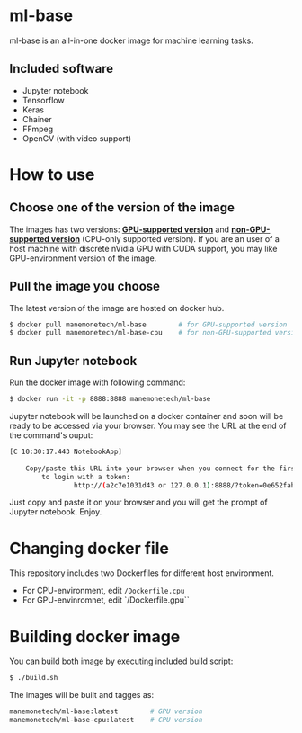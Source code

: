 # ml-base
ml-base is an all-in-one docker image for machine learning tasks.

## Included software
* Jupyter notebook
* Tensorflow
* Keras
* Chainer
* FFmpeg
* OpenCV (with video support)

# How to use

## Choose one of the version of the image
The images has two versions: **[GPU-supported version](https://hub.docker.com/r/manemonetech/ml-base/)** and **[non-GPU-supported version](https://hub.docker.com/r/manemonetech/ml-base/)** (CPU-only supported version).
If you are an user of a host machine with discrete nVidia GPU with CUDA support, you may like GPU-environment version of the image.

## Pull the image you choose
The latest version of the image are hosted on docker hub.

```bash
$ docker pull manemonetech/ml-base        # for GPU-supported version
$ docker pull manemonetech/ml-base-cpu    # for non-GPU-supported version
```

## Run Jupyter notebook
Run the docker image with following command:

```bash
$ docker run -it -p 8888:8888 manemonetech/ml-base
```

Jupyter notebook will be launched on a docker container and soon will be ready to be accessed via your browser.
You may see the URL at the end of the command's ouput:

```bash
[C 10:30:17.443 NotebookApp] 
    
    Copy/paste this URL into your browser when you connect for the first time,
        to login with a token:
                http://(a2c7e1031d43 or 127.0.0.1):8888/?token=0e652fab986cf430ac014569dfaca7124670465d0547038e
```

Just copy and paste it on your browser and you will get the prompt of Jupyter notebook. Enjoy.


# Changing docker file
This repository includes two Dockerfiles for different host environment.

* For CPU-environment, edit `/Dockerfile.cpu`
* For GPU-envinromnet, edit `/Dockerfile.gpu``

# Building docker image
You can build both image by executing included build script:

```bash
$ ./build.sh
```

The images will be built and tagges as:

```bash
manemonetech/ml-base:latest        # GPU version
manemonetech/ml-base-cpu:latest    # CPU version
```
